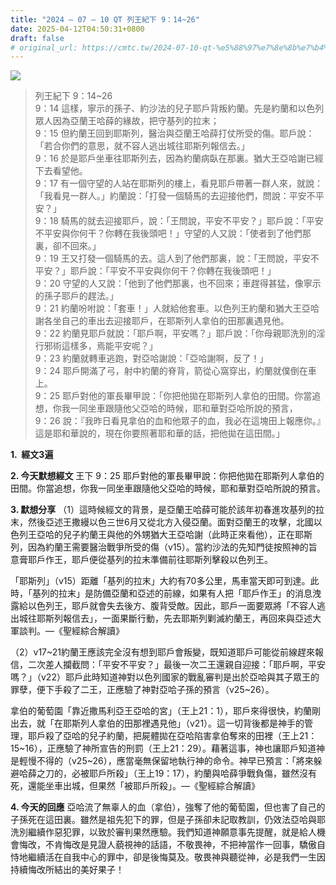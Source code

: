 ```yaml
---
title: "2024 – 07 – 10 QT 列王紀下 9：14~26"
date: 2025-04-12T04:50:31+0800
draft: false
# original_url: https://cmtc.tw/2024-07-10-qt-%e5%88%97%e7%8e%8b%e7%b4%80%e4%b8%8b-9%ef%bc%9a1426
---
```


![](/images/qt.jpg)
> 列王紀下 9：14\~26  
> 9：14 這樣，寧示的孫子、約沙法的兒子耶戶背叛約蘭。先是約蘭和以色列眾人因為亞蘭王哈薛的緣故，把守基列的拉末；  
> 9：15 但約蘭王回到耶斯列，醫治與亞蘭王哈薛打仗所受的傷。耶戶說：「若合你們的意思，就不容人逃出城往耶斯列報信去。」  
> 9：16 於是耶戶坐車往耶斯列去，因為約蘭病臥在那裏。猶大王亞哈謝已經下去看望他。  
> 9：17 有一個守望的人站在耶斯列的樓上，看見耶戶帶著一群人來，就說：「我看見一群人。」約蘭說：「打發一個騎馬的去迎接他們，問說：平安不平安？」  
> 9：18 騎馬的就去迎接耶戶，說：「王問說，平安不平安？」耶戶說：「平安不平安與你何干？你轉在我後頭吧！」守望的人又說：「使者到了他們那裏，卻不回來。」  
> 9：19 王又打發一個騎馬的去。這人到了他們那裏，說：「王問說，平安不平安？」耶戶說：「平安不平安與你何干？你轉在我後頭吧！」  
> 9：20 守望的人又說：「他到了他們那裏，也不回來；車趕得甚猛，像寧示的孫子耶戶的趕法。」  
> 9：21 約蘭吩咐說：「套車！」人就給他套車。以色列王約蘭和猶大王亞哈謝各坐自己的車出去迎接耶戶，在耶斯列人拿伯的田那裏遇見他。  
> 9：22 約蘭見耶戶就說：「耶戶啊，平安嗎？」耶戶說：「你母親耶洗別的淫行邪術這樣多，焉能平安呢？」  
> 9：23 約蘭就轉車逃跑，對亞哈謝說：「亞哈謝啊，反了！」  
> 9：24 耶戶開滿了弓，射中約蘭的脊背，箭從心窩穿出，約蘭就僕倒在車上。  
> 9：25 耶戶對他的軍長畢甲說：「你把他拋在耶斯列人拿伯的田間。你當追想，你我一同坐車跟隨他父亞哈的時候，耶和華對亞哈所說的預言，  
> 9：26 說：『我昨日看見拿伯的血和他眾子的血，我必在這塊田上報應你。』這是耶和華說的，現在你要照著耶和華的話，把他拋在這田間。」

**1.  經文3遍**

**2. 今天默想經文**
王下 9：25 耶戶對他的軍長畢甲說：你把他拋在耶斯列人拿伯的田間。你當追想，你我一同坐車跟隨他父亞哈的時候，耶和華對亞哈所說的預言。

**3. 默想分享**
（1）這時候經文的背景，是亞蘭王哈薛可能於該年初春進攻基列的拉末，然後亞述王撒縵以色三世6月又從北方入侵亞蘭。面對亞蘭王的攻擊，北國以色列王亞哈的兒子約蘭王與他的外甥猶大王亞哈謝（此時正來看他），正在耶斯列，因為約蘭王需要醫治戰爭所受的傷（v15）。當約沙法的先知門徒按照神的旨意膏耶戶作王，耶戶便從基列的拉末準備前往耶斯列擊殺以色列王。

「耶斯列」（v15）距離「基列的拉末」大約有70多公里，馬車當天即可到達。此時，「基列的拉末」是防備亞蘭和亞述的前線，如果有人把「耶戶作王」的消息洩露給以色列王，耶戶就會失去後方、腹背受敵。因此，耶戶一面要眾將「不容人逃出城往耶斯列報信去」，一面果斷行動，先去耶斯列剿滅約蘭王，再回來與亞述大軍談判。—《聖經綜合解讀》

（2）v17\~21約蘭王應該完全沒有想到耶戶會叛變，既知道耶戶可能從前線趕來報信，二次差人攔截問：「平安不平安？」最後一次二王還親自迎接：「耶戶啊，平安嗎？」（v22）耶戶此時知道神對以色列國家的戰亂審判是出於亞哈與其子眾王的罪孽，便下手殺了二王，正應驗了神對亞哈子孫的預言（v25\~26）。

拿伯的葡萄園「靠近撒馬利亞王亞哈的宮」（王上21：1），耶戶來得很快，約蘭剛出去，就「在耶斯列人拿伯的田那裡遇見他」（v21）。這一切背後都是神手的管理，耶戶殺了亞哈的兒子約蘭，把屍體拋在亞哈陷害拿伯奪來的田裡（王上21：15\~16），正應驗了神所宣告的刑罰（王上21：29）。藉著這事，神也讓耶戶知道神是輕慢不得的（v25\~26），應當毫無保留地執行神的命令。神早已預言：「將來躲避哈薛之刀的，必被耶戶所殺」（王上19：17），約蘭與哈薛爭戰負傷，雖然沒有死，還能坐車出城，但果然「被耶戶所殺」。—《聖經綜合解讀》

**4. 今天的回應**
亞哈流了無辜人的血（拿伯），強奪了他的葡萄園，但也害了自己的子孫死在這田裏。雖然是祖先犯下的罪，但是子孫卻未記取教訓，仍效法亞哈與耶洗別繼續作惡犯罪，以致於審判果然應驗。我們知道神願意事先提醒，就是給人機會悔改，不肯悔改是見證人藐視神的話語，不敬畏神，不把神當作一回事，驕傲自恃地繼續活在自我中心的罪中，卻是後悔莫及。敬畏神與聽從神，必是我們一生因持續悔改所結出的美好果子！
